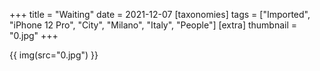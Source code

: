 +++
title = "Waiting"
date = 2021-12-07
[taxonomies]
tags = ["Imported", "iPhone 12 Pro", "City", "Milano", "Italy", "People"]
[extra]
thumbnail = "0.jpg"
+++

{{ img(src="0.jpg") }}

